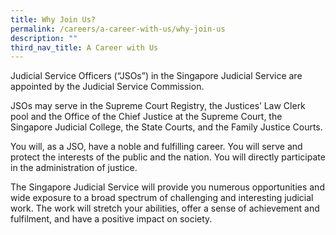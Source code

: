 ```yaml
---
title: Why Join Us?
permalink: /careers/a-career-with-us/why-join-us
description: ""
third_nav_title: A Career with Us
---
```

Judicial Service Officers (“JSOs”) in the Singapore Judicial Service are appointed by the Judicial Service Commission.

JSOs may serve in the Supreme Court Registry, the Justices’ Law Clerk pool and the Office of the Chief Justice at the Supreme Court, the Singapore Judicial College, the State Courts, and the Family Justice Courts.

You will, as a JSO, have a noble and fulfilling career. You will serve and protect the interests of the public and the nation.  You will directly participate in the administration of justice.

The Singapore Judicial Service will provide you numerous opportunities and wide exposure to a broad spectrum of challenging and interesting judicial work. The work will stretch your abilities, offer a sense of achievement and fulfilment, and have a positive impact on society.